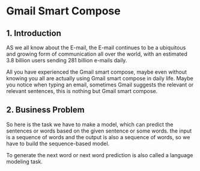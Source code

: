 # Gmail Smart Compose
## 1. Introduction
AS we all know about the E-mail, the E-mail continues to be a ubiquitous and growing form of communication all over the world, with an estimated 3.8 billion users sending 281 billion e-mails daily.

All you have experienced the Gmail smart compose, maybe even without knowing you all are actually using Gmail smart compose in daily life. Maybe you notice when typing an email, sometimes Gmail suggests the relevant or relevant sentences, this is nothing but Gmail smart compose.

## 2. Business Problem
So here is the task we have to make a model, which can predict the sentences or words based on the given sentence or some words. the input is a sequence of words and the output is also a sequence of words, so we have to build the sequence-based model.

To generate the next word or next word prediction is also called a language modeling task.

